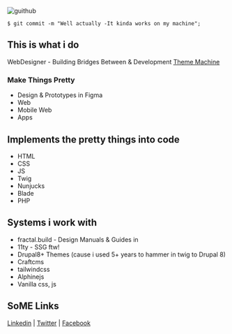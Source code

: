 ![guithub](https://user-images.githubusercontent.com/65756/120645655-f3c7a880-c478-11eb-928b-efbefeb9f383.jpg)

```
$ git commit -m "Well actually -It kinda works on my machine";
```

## This is what i do
WebDesigner - Building Bridges Between & Development
[Theme Machine](https://thememachine.io)

### Make Things Pretty 
- Design & Prototypes in Figma
- Web 
- Mobile Web
- Apps

## Implements the pretty things into code
- HTML 
- CSS 
- JS  
- Twig 
- Nunjucks 
- Blade 
- PHP 


## Systems i work with
- fractal.build - Design Manuals & Guides in 
- 11ty - SSG ftw!
- Drupal8+ Themes (cause i used 5+ years to hammer in twig to Drupal 8)
- Craftcms
- tailwindcss 
- Alphinejs
- Vanilla css, js

## SoME Links
[Linkedin](https://www.linkedin.com/in/mortendk/) |
[Twitter](https://twitter.com/mortendk) |
[Facebook](https://www.facebook.com/mortendk)


<link rel="webmention" href="https://webmention.io/morten.dk/webmention" />
<link rel="pingback" href="https://webmention.io/morten.dk/xmlrpc" />
